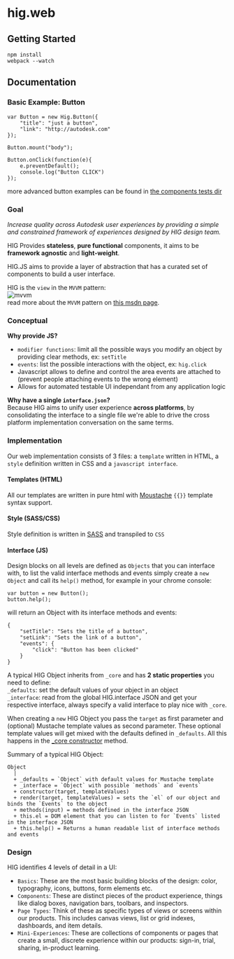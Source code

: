 # hig.web

## Getting Started

```
npm install
webpack --watch
```

## Documentation

### Basic Example: Button
```
var Button = new Hig.Button({
    "title": "just a button",
    "link": "http://autodesk.com"
});

Button.mount("body");

Button.onClick(function(e){
    e.preventDefault();
    console.log("Button CLICK")
});
```

more advanced button examples can be found in [the components tests dir](src/web/basics/button/tests/tests-button.html)

### Goal

*Increase quality across Autodesk user experiences by providing a simple and constrained framework of experiences designed by HIG design team.*

HIG Provides **stateless**, **pure functional** components, it aims to be **framework agnostic** and **light-weight**.

HIG.JS aims to provide a layer of abstraction that has a curated set of components to build a user interface.

HIG is the `view` in the `MVVM` pattern:  
![mvvm](https://i-msdn.sec.s-msft.com/dynimg/IC564167.png)  
read more about the `MVVM` pattern on [this msdn page](https://msdn.microsoft.com/en-us/library/hh848246.aspx).

### Conceptual

**Why provide JS?**  
- `modifier functions`: limit all the possible ways you modify an object by providing clear methods, ex: `setTitle`
- `events`: list the possible interactions with the object, ex: `hig.click` 
- Javascript allows to define and control the area events are attached to (prevent people attaching events to the wrong element)
- Allows for automated testable UI independant from any application logic

**Why have a single `interface.json`?**  
Because HIG aims to unify user experience **across platforms**, by consolidating the interface to a single file we're able to drive the cross platform implementation conversation on the same terms.

### Implementation

Our web implementation consists of 3 files: a `template` written in HTML, a `style` definition written in CSS and a `javascript interface`.

#### Templates (HTML)

All our templates are written in pure html with [Moustache](https://mustache.github.io/) `{{}}` template syntax support.

#### Style (SASS/CSS)

Style definition is written in [SASS](http://sass-lang.com/) and transpiled to `CSS`

#### Interface (JS)

Design blocks on all levels are defined as `Objects` that you can interface with, to list the valid interface methods and events simply create a `new Object` and call its `help()` method, for example in your chrome console:

```
var button = new Button();
button.help();
```

will return an Object with its interface methods and events:

```
{
    "setTitle": "Sets the title of a button",
    "setLink": "Sets the link of a button",
    "events": {
        "click": "Button has been clicked"
    }
}
```

A typical HIG Object inherits from `_core` and has **2 static properties** you need to define:  
`_defaults`: set the default values of your object in an object  
`_interface`: read from the global HIG.interface JSON and get your respective interface, always specify a valid interface to play nice with `_core`.

When creating a `new` HIG Object you pass the `target` as first parameter and (optional) Mustache template values as second parameter. These optional template values will get mixed with the defaults defined in `_defaults`. All this happens in the [_core constructor](implementation/_core/_core.js#L12) method.

Summary of a typical HIG Object:
```
Object
  |
  + _defaults = `Object` with default values for Mustache template
  + _interface = `Object` with possible `methods` and `events`
  + constructor(target, templateValues)
  + render(target, templateValues) = sets the `el` of our object and binds the `Events` to the object
  + methods(input) = methods defined in the interface JSON
  + this.el = DOM element that you can listen to for `Events` listed in the interface JSON
  + this.help() = Returns a human readable list of interface methods and events
```

### Design

HIG identifies 4 levels of detail in a UI: 
- `Basics`: These are the most basic building blocks of the design: color, typography, icons, buttons, form elements etc.
- `Components`: These are distinct pieces of the product experience, things like dialog boxes, navigation bars, toolbars, and inspectors.
- `Page Types`: Think of these as specific types of views or screens within our products. This includes canvas views, list or grid indexes, dashboards, and item details.
- `Mini-Experiences`: These are collections of components or pages that create a small, discrete experience within our products: sign-in, trial, sharing, in-product learning.